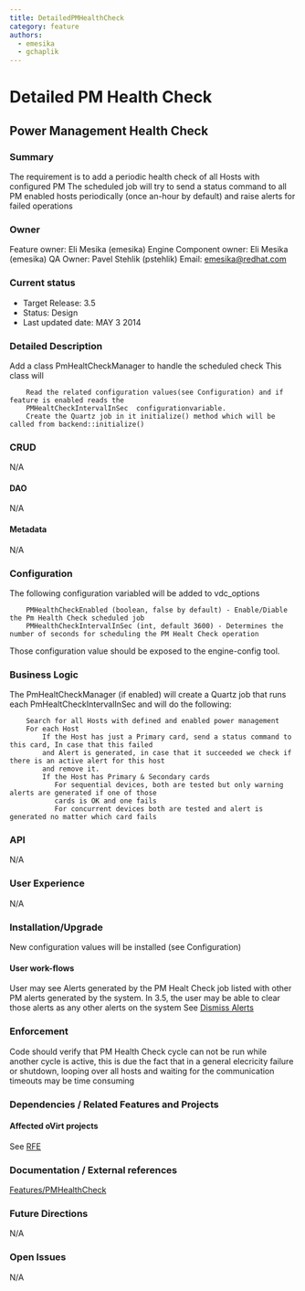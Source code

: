 ```yaml
---
title: DetailedPMHealthCheck
category: feature
authors:
  - emesika
  - gchaplik
---
```


# Detailed PM Health Check

## Power Management Health Check

### Summary

The requirement is to add a periodic health check of all Hosts with configured PM
The scheduled job will try to send a status command to all PM enabled hosts periodically (once an-hour by default) and raise alerts for failed operations

### Owner

Feature owner: Eli Mesika (emesika)
Engine Component owner: Eli Mesika (emesika)
QA Owner: Pavel Stehlik (pstehlik)
Email: emesika@redhat.com

### Current status

*   Target Release: 3.5
*   Status: Design
*   Last updated date: MAY 3 2014

### Detailed Description

Add a class PmHealtCheckManager to handle the scheduled check
This class will

        Read the related configuration values(see Configuration) and if feature is enabled reads the
        PMHealtCheckIntervalInSec  configurationvariable.
        Create the Quartz job in it initialize() method which will be called from backend::initialize()

### CRUD

N/A

#### DAO

N/A

#### Metadata

N/A

### Configuration

The following configuration variabled will be added to vdc_options

        PMHealthCheckEnabled (boolean, false by default) - Enable/Diable the Pm Health Check scheduled job
        PMHealthCheckIntervalInSec (int, default 3600) - Determines the number of seconds for scheduling the PM Healt Check operation

Those configuration value should be exposed to the engine-config tool.

### Business Logic

The PmHealtCheckManager (if enabled) will create a Quartz job that runs each PmHealtCheckIntervalInSec and will do the following:

        Search for all Hosts with defined and enabled power management
        For each Host
            If the Host has just a Primary card, send a status command to this card, In case that this failed
            and Alert is generated, in case that it succeeded we check if there is an active alert for this host
            and remove it.
            If the Host has Primary & Secondary cards
               For sequential devices, both are tested but only warning alerts are generated if one of those
               cards is OK and one fails
               For concurrent devices both are tested and alert is generated no matter which card fails

### API

N/A

### User Experience

N/A

### Installation/Upgrade

New configuration values will be installed (see Configuration)

#### User work-flows

User may see Alerts generated by the PM Healt Check job listed with other PM alerts generated by the system.
In 3.5, the user may be able to clear those alerts as any other alerts on the system
See [Dismiss Alerts](https://bugzilla.redhat.com/show_bug.cgi?id=1090808)

### Enforcement

Code should verify that PM Health Check cycle can not be run while another cycle is active, this is due the fact that in a general elecricity failure or shutdown, looping over all hosts and waiting for the communication timeouts may be time consuming

### Dependencies / Related Features and Projects

#### Affected oVirt projects

See [RFE](https://bugzilla.redhat.com/show_bug.cgi?id=1090808)

### Documentation / External references

[Features/PMHealthCheck](/develop/release-management/features/infra/pmhealthcheck.html)

### Future Directions

N/A

### Open Issues

N/A
